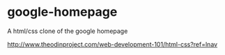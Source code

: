 # google-homepage
A html/css clone of the google homepage

http://www.theodinproject.com/web-development-101/html-css?ref=lnav
